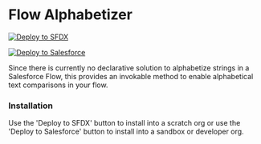 # Flow Alphabetizer

[![Deploy to SFDX](https://deploy-to-sfdx.com/dist/assets/images/DeployToSFDX.svg)](https://deploy-to-sfdx.com?template=https://github.com/nerdmagik/flow-alphabetizer)

[![Deploy to Salesforce](https://raw.githubusercontent.com/afawcett/githubsfdeploy/master/deploy.png)](https://githubsfdeploy.herokuapp.com?owner=nerdmagik&repo=flow-alphabetizer)

Since there is currently no declarative solution to alphabetize strings in a Salesforce Flow, this provides an invokable method to enable alphabetical text comparisons in your flow.


### Installation
Use the 'Deploy to SFDX' button to install into a scratch org or use the 'Deploy to Salesforce' button to install into a sandbox or developer org.
